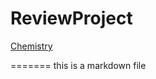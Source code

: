 # ReviewProject

[Chemistry](https://mizimonyan.github.io/ReviewProject/0002_Chemistry)

=======
this is a markdown file
